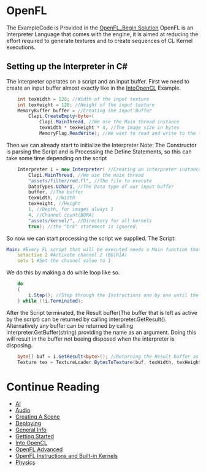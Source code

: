 # OpenFL
The ExampleCode is Provided in the [OpenFL_Begin Solution](../Tutorial/OpenFL_Begin/Program.cs)
OpenFL is an Interpreter Language that comes with the engine, it is aimed at reducing the effort required to generate textures and to create sequences of CL Kernel executions.

## Setting up the Interpreter in C#
The interpreter operates on a script and an input buffer.
First we need to create an input buffer almost exactly like in the [IntoOpenCL](IntoOpenCL.md) Example.
```csharp
	int texWidth = 128; //Width of the input texture
    int texHeight = 128; //Height of the input texture
    MemoryBuffer buffer = //Creating the Input Buffer
        Clapi.CreateEmpty<byte>(
            Clapi.MainThread, //We use the Main thread instance
            texWidth * texHeight * 4, //The image size in bytes
            MemoryFlag.ReadWrite); //We want to read and write to the texture
```
Then we can already start to initialize the Interpreter
Note: The Constructor is parsing the Script and is Processing the Define Statements, so this can take some time depending on the script
```csharp
	Interpreter i = new Interpreter( //Creating an interpreter instance
        Clapi.MainThread, //We use the main thread
        "assets/filter/red.fl", //The file to execute
        DataTypes.Uchar1, //The Data type of our input buffer
        buffer, //The buffer
        texWidth, //Width
        texHeight, //Height
        1, //Depth, for images always 1
        4, //Channel count(BGRA)
        "assets/kernel/", //Directory for all kernels
        true); //the "brk" statement is ignored.
```
So now we can start processing the script we supplied.
The Script:
```yaml
Main: #Every FL script that will be executed needs a Main function that is serving as entry point.
    setactive 2 #Activate channel 2 (BG[R]A)
    setv 1 #Set the channel value to 1
```
We do this by making a do while loop like so.
```csharp
	do
	{
    	i.Step(); //Step through the Instructions one by one until the script terminated.
    } while (!i.Terminated);

```
After the Script terminated, the Result buffer(The buffer that is left as active by the script) can be returned by calling interpreter.GetResult<T>().
Alternatively any buffer can be returned by calling interpreter.GetBuffer(string) providing the name as an argument.
Doing this will result in the buffer not beeing disposed when the interpreter is disposing.
```csharp
	byte[] buf = i.GetResult<byte>(); //Returning the Result buffer as Bytes
	Texture tex = TextureLoader.BytesToTexture(buf, texWidth, texHeight); //Making a texture.
```

# Continue Reading
* [AI](AI.md)
* [Audio](Audio.md)
* [Creating A Scene](CreatingAScene.md)
* [Deploying](Deploying.md)
* [General Info](GeneralInfo.md)
* [Getting Started](GettingStarted.md)
* [Into OpenCL](IntoOpenCL.md)
* [OpenFL Advanced](OpenFL_Advanced.md)
* [OpenFL Instructions and Built-in Kernels](OpenFLInstructionsAndBuiltInKernels.md)
* [Physics](Physics.md)